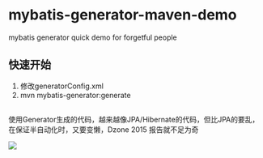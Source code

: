 # mybatis-generator-maven-demo
mybatis generator quick demo for forgetful people


## 快速开始

1. 修改generatorConfig.xml
2. mvn mybatis-generator:generate


##

使用Generator生成的代码，越来越像JPA/Hibernate的代码，但比JPA的要乱，在保证半自动化时，又要变懒，Dzone 2015 报告就不足为奇


![](https://blogs.oracle.com/theaquarium/resource/dzone_persistence.png)
